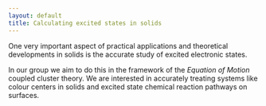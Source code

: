 ```yaml
---
layout: default
title: Calculating excited states in solids
---
```


One very important aspect of practical applications and theoretical
developments in solids is the accurate study of excited electronic states.

In our group we aim to do this in the framework of the *Equation of Motion*
coupled cluster theory. We are interested in accurately treating systems like
colour centers in solids and excited state chemical reaction pathways on
surfaces.
